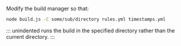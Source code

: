 Modify the build manager so that:

```sh
node build.js -C some/sub/directory rules.yml timestamps.yml
```

::: unindented
runs the build in the specified directory rather than the current directory.
:::
